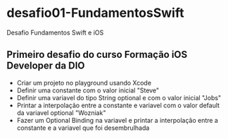 # desafio01-FundamentosSwift
Desafio Fundamentos Swift e iOS

## Primeiro desafio do curso Formação iOS Developer da DIO

- Criar um projeto no playground usando Xcode
- Definir uma constante com o valor inicial "Steve"
- Definir uma variavel do tipo String optional e com o valor inicial "Jobs"
- Printar a interpolação entre a constante e variavel com o valor default da variavel optional "Wozniak"
- Fazer um Optional Binding na variavel e printar a interpolação entre a constante e a variavel que foi desembrulhada
